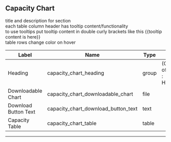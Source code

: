 ## Capacity Chart
title and description for section</br>
each table column header has tooltip content/functionality</br>
to use tooltips put tooltip content in double curly brackets like this {{tooltip content is here}}</br>
table rows change color on hover

<table class="ll-fields-table">
  <thead>
    <th>Label</th>
    <th>Name</th>
    <th>Type</th>
    <th>Notes</th>
  </thead>
  <tbody>
                    <tr>
                      <td>Heading</td>
                      <td>capacity_chart_heading</td>
                      <td>group</td>
                      <td> (Clone of Utility : Heading)</td>
                    </tr>
        <tr>
          <td>Downloadable Chart</td>
          <td>capacity_chart_downloadable_chart</td>
          <td>file</td>
          <td></td>
        </tr>
        <tr>
          <td>Download Button Text</td>
          <td>capacity_chart_download_button_text</td>
          <td>text</td>
          <td></td>
        </tr>
        <tr>
          <td>Capacity Table</td>
          <td>capacity_chart_table</td>
          <td>table</td>
          <td></td>
        </tr>
  </tbody>
</table>

***
